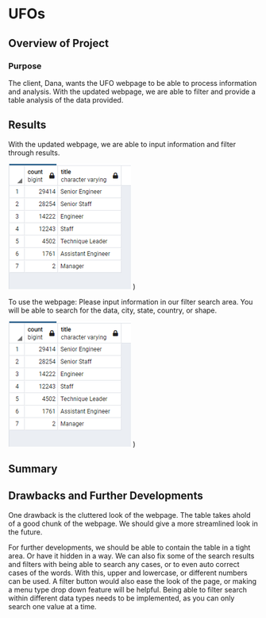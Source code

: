 # UFOs

## Overview of Project
### Purpose
The client, Dana, wants the UFO webpage to be able to process information and analysis.  With the updated webpage, we are able to filter and provide a table analysis of the data provided.

## Results
With the updated webpage, we are able to input information and filter through results.

![This is an image](https://github.com/sadayas/Pewlett-Hackard-Analysis/blob/main/Images/retirementcount.png?raw=true) )

To use the webpage: Please input information in our filter search area.  You will be able to search for the data, city, state, country, or shape.

![This is an image](https://github.com/sadayas/Pewlett-Hackard-Analysis/blob/main/Images/retirementcount.png?raw=true) )


## Summary
## Drawbacks and Further Developments

One drawback is the cluttered look of the webpage.  The table takes ahold of a good chunk of the webpage.  We should give a more streamlined look in the future.

For further developments, we should be able to contain the table in a tight area.  Or have it hidden in a way.  We can also fix some of the search results and filters with being able to search any cases, or to even auto correct cases of the words.  With this, upper and lowercase, or different numbers can be used.  A filter button would also ease the look of the page, or making a menu type drop down feature will be helpful.  Being able to filter search within different data types needs to be implemented, as you can only search one value at a time.


